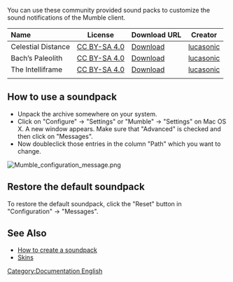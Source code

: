 You can use these community provided sound packs to customize the sound
notifications of the Mumble client.

| Name               | License                                                                   | Download URL                                                                                                 | Creator                                                                                      |
| :----------------- | ------------------------------------------------------------------------- | ------------------------------------------------------------------------------------------------------------ | -------------------------------------------------------------------------------------------- |
| Celestial Distance | [CC BY-SA 4.0](https://creativecommons.org/licenses/by-sa/4.0/deed.en_US) | [Download](http://mumble.sourceforge.net/static/3rdparty/Celestial%20Distance%20Mumble%20Sound%20Theme.zip)  | [lucasonic](https://sourceforge.net/apps/phpbb/mumble/memberlist.php?mode=viewprofile&u=807) |
| Bach’s Paleolith   | [CC BY-SA 4.0](https://creativecommons.org/licenses/by-sa/4.0/deed.en_US) | [Download](http://mumble.sourceforge.net/static/3rdparty/Bach%27s%20Paleolith%20Mumble%20Sound%20Theme.zip)  | [lucasonic](https://sourceforge.net/apps/phpbb/mumble/memberlist.php?mode=viewprofile&u=807) |
| The Intelliframe   | [CC BY-SA 4.0](https://creativecommons.org/licenses/by-sa/4.0/deed.en_US) | [Download](http://mumble.sourceforge.net/static/3rdparty/The%20Intelliframe%21%20Mumble%20Sound%20Theme.zip) | [lucasonic](https://sourceforge.net/apps/phpbb/mumble/memberlist.php?mode=viewprofile&u=807) |
|                    |                                                                           |                                                                                                              |                                                                                              |

## How to use a soundpack

  - Unpack the archive somewhere on your system.
  - Click on "Configure" -\> "Settings" or "Mumble" -\> "Settings" on
    Mac OS X.
    A new window appears. Make sure that "Advanced" is checked and then
    click on "Messages".
  - Now doubleclick those entries in the column "Path" which you want to
    change.

![Mumble_configuration_message.png](Mumble_configuration_message.png
"Mumble_configuration_message.png")

## Restore the default soundpack

To restore the default soundpack, click the "Reset" button in
"Configuration" -\> "Messages".

## See Also

  - [How to create a
    soundpack](Soundpacks_Create_a_Soundpack "wikilink")
  - [Skins](Skins "wikilink")

[Category:Documentation
English](Category:Documentation_English "wikilink")
